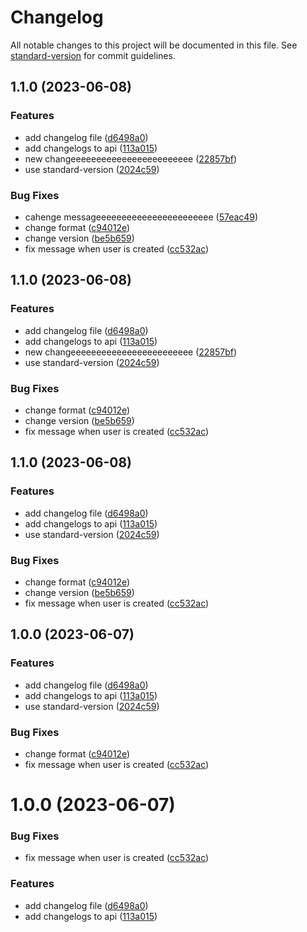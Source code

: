 # Changelog

All notable changes to this project will be documented in this file. See [standard-version](https://github.com/conventional-changelog/standard-version) for commit guidelines.

## 1.1.0 (2023-06-08)


### Features

* add changelog file ([d6498a0](https://github.com/Palmieri31/Characters-API/commit/d6498a09a274b7a8d3e9c8b0158fe33c7e87c5c0))
* add changelogs to api ([113a015](https://github.com/Palmieri31/Characters-API/commit/113a0159d96398dd6a4c344d951098dead7dfc96))
* new changeeeeeeeeeeeeeeeeeeeeeeee ([22857bf](https://github.com/Palmieri31/Characters-API/commit/22857bff804581b3d17dc41739541b0940161373))
* use standard-version ([2024c59](https://github.com/Palmieri31/Characters-API/commit/2024c591f7cf9c4994f9aecd6e09d79634449a0e))


### Bug Fixes

* cahenge messageeeeeeeeeeeeeeeeeeeeeee ([57eac49](https://github.com/Palmieri31/Characters-API/commit/57eac49a029b001aff7ef85936ba786076852d50))
* change format ([c94012e](https://github.com/Palmieri31/Characters-API/commit/c94012e70f7f0b3a86767f377a608bc04eab1982))
* change version ([be5b659](https://github.com/Palmieri31/Characters-API/commit/be5b65902b8d03257b818130ddcf71f4e460eb7c))
* fix message when user is created ([cc532ac](https://github.com/Palmieri31/Characters-API/commit/cc532ac23c8092373a353c9eaad26aa623d3a5b0))

## 1.1.0 (2023-06-08)


### Features

* add changelog file ([d6498a0](https://github.com/Palmieri31/Characters-API/commit/d6498a09a274b7a8d3e9c8b0158fe33c7e87c5c0))
* add changelogs to api ([113a015](https://github.com/Palmieri31/Characters-API/commit/113a0159d96398dd6a4c344d951098dead7dfc96))
* new changeeeeeeeeeeeeeeeeeeeeeeee ([22857bf](https://github.com/Palmieri31/Characters-API/commit/22857bff804581b3d17dc41739541b0940161373))
* use standard-version ([2024c59](https://github.com/Palmieri31/Characters-API/commit/2024c591f7cf9c4994f9aecd6e09d79634449a0e))


### Bug Fixes

* change format ([c94012e](https://github.com/Palmieri31/Characters-API/commit/c94012e70f7f0b3a86767f377a608bc04eab1982))
* change version ([be5b659](https://github.com/Palmieri31/Characters-API/commit/be5b65902b8d03257b818130ddcf71f4e460eb7c))
* fix message when user is created ([cc532ac](https://github.com/Palmieri31/Characters-API/commit/cc532ac23c8092373a353c9eaad26aa623d3a5b0))

## 1.1.0 (2023-06-08)


### Features

* add changelog file ([d6498a0](https://github.com/Palmieri31/Characters-API/commit/d6498a09a274b7a8d3e9c8b0158fe33c7e87c5c0))
* add changelogs to api ([113a015](https://github.com/Palmieri31/Characters-API/commit/113a0159d96398dd6a4c344d951098dead7dfc96))
* use standard-version ([2024c59](https://github.com/Palmieri31/Characters-API/commit/2024c591f7cf9c4994f9aecd6e09d79634449a0e))


### Bug Fixes

* change format ([c94012e](https://github.com/Palmieri31/Characters-API/commit/c94012e70f7f0b3a86767f377a608bc04eab1982))
* change version ([be5b659](https://github.com/Palmieri31/Characters-API/commit/be5b65902b8d03257b818130ddcf71f4e460eb7c))
* fix message when user is created ([cc532ac](https://github.com/Palmieri31/Characters-API/commit/cc532ac23c8092373a353c9eaad26aa623d3a5b0))

## 1.0.0 (2023-06-07)


### Features

* add changelog file ([d6498a0](https://github.com/Palmieri31/Characters-API/commit/d6498a09a274b7a8d3e9c8b0158fe33c7e87c5c0))
* add changelogs to api ([113a015](https://github.com/Palmieri31/Characters-API/commit/113a0159d96398dd6a4c344d951098dead7dfc96))
* use standard-version ([2024c59](https://github.com/Palmieri31/Characters-API/commit/2024c591f7cf9c4994f9aecd6e09d79634449a0e))


### Bug Fixes

* change format ([c94012e](https://github.com/Palmieri31/Characters-API/commit/c94012e70f7f0b3a86767f377a608bc04eab1982))
* fix message when user is created ([cc532ac](https://github.com/Palmieri31/Characters-API/commit/cc532ac23c8092373a353c9eaad26aa623d3a5b0))

# 1.0.0 (2023-06-07)


### Bug Fixes

* fix message when user is created ([cc532ac](https://github.com/Palmieri31/Characters-API/commit/cc532ac23c8092373a353c9eaad26aa623d3a5b0))


### Features

* add changelog file ([d6498a0](https://github.com/Palmieri31/Characters-API/commit/d6498a09a274b7a8d3e9c8b0158fe33c7e87c5c0))
* add changelogs to api ([113a015](https://github.com/Palmieri31/Characters-API/commit/113a0159d96398dd6a4c344d951098dead7dfc96))
